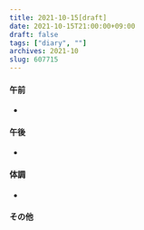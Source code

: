 ```yaml
---
title: 2021-10-15[draft]
date: 2021-10-15T21:00:00+09:00
draft: false
tags: ["diary", ""]
archives: 2021-10
slug: 607715
---
```

#### 午前
- 
#### 午後
- 
#### 体調
- 
#### その他